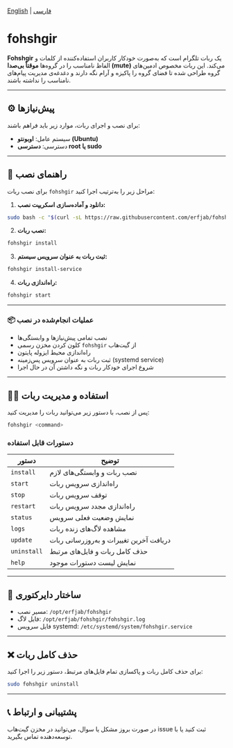 [English](/README.md) | [فارسی](/README.fa_IR.md)

# fohshgir


**Fohshgir** یک ربات تلگرام است که به‌صورت خودکار کاربران استفاده‌کننده از کلمات و الفاظ نامناسب را در گروه‌ها **موقتاً بی‌صدا (mute)** می‌کند. این ربات مخصوص ادمین‌های گروه طراحی شده تا فضای گروه را پاکیزه و آرام نگه دارند و دغدغه‌ی مدیریت پیام‌های نامناسب را نداشته باشند.

---

## ⚙️ پیش‌نیازها

برای نصب و اجرای ربات، موارد زیر باید فراهم باشند:

* سیستم عامل: **اوبونتو (Ubuntu)**
* دسترسی: **دسترسی root یا sudo**

---

## 🚀 راهنمای نصب

برای نصب ربات `fohshgir` مراحل زیر را به‌ترتیب اجرا کنید:

1. **دانلود و آماده‌سازی اسکریپت نصب:**

```bash
sudo bash -c "$(curl -sL https://raw.githubusercontent.com/erfjab/fohshgir/master/install.sh)" @ install-script
```

2. **نصب ربات:**

```bash
fohshgir install
```

3. **ثبت ربات به عنوان سرویس سیستم:**

```bash
fohshgir install-service
```

4. **راه‌اندازی ربات:**

```bash
fohshgir start
```

---

### 📦 عملیات انجام‌شده در نصب

* نصب تمامی پیش‌نیازها و وابستگی‌ها
* کلون کردن مخزن رسمی `fohshgir` از گیت‌هاب
* راه‌اندازی محیط ایزوله پایتون
* ثبت ربات به عنوان سرویس پس‌زمینه (systemd service)
* شروع اجرای خودکار ربات و نگه داشتن آن در حال اجرا

---

## 🧑‍💻 استفاده و مدیریت ربات

پس از نصب، با دستور زیر می‌توانید ربات را مدیریت کنید:

```bash
fohshgir <command>
```

### دستورات قابل استفاده

| دستور       | توضیح                                   |
| ----------- | --------------------------------------- |
| `install`   | نصب ربات و وابستگی‌های لازم             |
| `start`     | راه‌اندازی سرویس ربات                   |
| `stop`      | توقف سرویس ربات                         |
| `restart`   | راه‌اندازی مجدد سرویس ربات              |
| `status`    | نمایش وضعیت فعلی سرویس                  |
| `logs`      | مشاهده لاگ‌های زنده ربات                |
| `update`    | دریافت آخرین تغییرات و به‌روزرسانی ربات |
| `uninstall` | حذف کامل ربات و فایل‌های مرتبط          |
| `help`      | نمایش لیست دستورات موجود                |

---

## 📁 ساختار دایرکتوری

* مسیر نصب: `/opt/erfjab/fohshgir`
* فایل لاگ: `/opt/erfjab/fohshgir/fohshgir.log`
* فایل سرویس systemd: `/etc/systemd/system/fohshgir.service`

---

## ❌ حذف کامل ربات

برای حذف کامل ربات و پاکسازی تمام فایل‌های مرتبط، دستور زیر را اجرا کنید:

```bash
sudo fohshgir uninstall
```

---

## 📞 پشتیبانی و ارتباط

در صورت بروز مشکل یا سوال، می‌توانید در مخزن گیت‌هاب issue ثبت کنید یا با توسعه‌دهنده تماس بگیرید.
